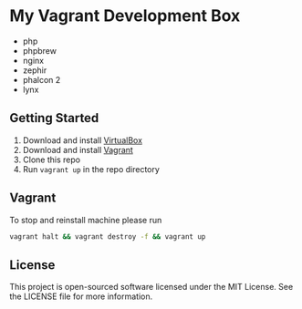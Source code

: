 My Vagrant Development Box
==========================

* php
* phpbrew
* nginx
* zephir
* phalcon 2
* lynx

## Getting Started

1. Download and install [VirtualBox](https://www.virtualbox.org/)
2. Download and install [Vagrant](http://www.vagrantup.com/)
3. Clone this repo
4. Run `vagrant up` in the repo directory

## Vagrant

To stop and reinstall machine please run

```bash
vagrant halt && vagrant destroy -f && vagrant up
```

License
-------

This project is open-sourced software licensed under the MIT License. See the LICENSE file for more information.

